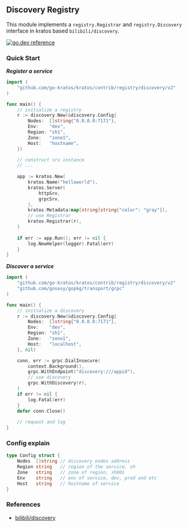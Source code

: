 ## Discovery Registry 

This module implements a `registry.Registrar` and `registry.Discovery` interface in kratos based `bilibili/discovery`.

[![go.dev reference](https://img.shields.io/badge/go.dev-reference-007d9c?logo=go&logoColor=white&style=flat-square)](https://pkg.go.dev/github.com/go-kratos/kratos/contrib/registry/discovery/v2)

### Quick Start

**_Register a service_**

```go
import (
	"github.com/go-kratos/kratos/contrib/registry/discovery/v2"
)

func main() {
	// initialize a registry
	r := discovery.New(&discovery.Config{
		Nodes:  []string{"0.0.0.0:7171"},
		Env:    "dev",
		Region: "sh1",
		Zone:   "zone1",
		Host:   "hostname",
	})

	// construct srv instance
	// ...
	
	app := kratos.New(
		kratos.Name("helloworld"),
		kratos.Server(
			httpSrv,
			grpcSrv,
		),
		kratos.Metadata(map[string]string{"color": "gray"}),
		// use Registrar
		kratos.Registrar(r),
	)
	
	if err := app.Run(); err != nil {
		log.NewHelper(logger).Fatal(err)
	}	
}
```

**_Discover a service_**

```go
import (
	"github.com/go-kratos/kratos/contrib/registry/discovery/v2"
	"github.com/gososy/gopkg/transport/grpc"
)

func main() {
	// initialize a discovery
	r := discovery.New(&discovery.Config{
		Nodes:  []string{"0.0.0.0:7171"},
		Env:    "dev",
		Region: "sh1",
		Zone:   "zone1",
		Host:   "localhost",
	}, nil)

	conn, err := grpc.DialInsecure(
		context.Background(),
		grpc.WithEndpoint("discovery:///appid"),
		// use discovery
		grpc.WithDiscovery(r),
	)
	if err != nil {
		log.Fatal(err)
	}
	defer conn.Close()
	
	// request and log
}
```

### Config explain

```go
type Config struct {
	Nodes  []string // discovery nodes address
	Region string   // region of the service, sh
	Zone   string   // zone of region, sh001
	Env    string   // env of service, dev, prod and etc
	Host   string   // hostname of service
}
```

### References 

- [bilibili/discovery](https://github.com/bilibili/discovery)

